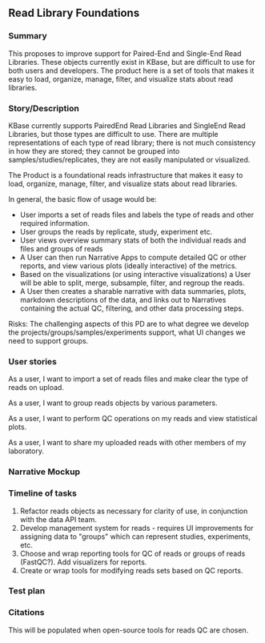 ## Read Library Foundations

### Summary
This proposes to improve support for Paired-End and Single-End Read Libraries. These objects currently exist in KBase, but are difficult to use for both users and developers. The product here is a set of tools that makes it easy to load, organize, manage, filter, and visualize stats about read libraries.

### Story/Description
KBase currently supports PairedEnd Read Libraries and SingleEnd Read Libraries, but those types are difficult to use. There are multiple representations of each type of read library; there is not much consistency in how they are stored; they cannot be grouped into samples/studies/replicates, they are not easily manipulated or visualized.

The Product is a foundational reads infrastructure that makes it easy to load, organize, manage, filter, and visualize stats about read libraries.

In general, the basic flow of usage would be:
  * User imports a set of reads files and labels the type of reads and other required information.
  * User groups the reads by replicate, study, experiment etc.
  * User views overview summary stats of both the individual reads and files and groups of reads
  * A User can then run Narrative Apps to compute detailed QC or other reports, and view various plots (ideally interactive) of the metrics.
  * Based on the visualizations (or using interactive visualizations) a User will be able to split, merge, subsample, filter, and regroup the reads.
  * A User then creates a sharable narrative with data summaries, plots, markdown descriptions of the data, and links out to Narratives containing the actual QC, filtering, and other data processing steps.

Risks:
The challenging aspects of this PD are to what degree we develop the projects/groups/samples/experiments support, what UI changes we need to support groups.


### User stories
As a user, I want to import a set of reads files and make clear the type of reads on upload.

As a user, I want to group reads objects by various parameters.

As a user, I want to perform QC operations on my reads and view statistical plots.

As a user, I want to share my uploaded reads with other members of my laboratory.

### Narrative Mockup



### Timeline of tasks
  1. Refactor reads objects as necessary for clarity of use, in conjunction with the data API team.
  2. Develop management system for reads - requires UI improvements for assigning data to "groups" which can represent studies, experiments, etc.
  3. Choose and wrap reporting tools for QC of reads or groups of reads (FastQC?). Add visualizers for reports.
  4. Create or wrap tools for modifying reads sets based on QC reports.


### Test plan


### Citations
This will be populated when open-source tools for reads QC are chosen.
